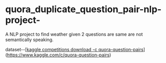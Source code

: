 # quora_duplicate_question_pair-nlp-project-
A NLP project to find weather given 2 questions are same are not semantically speaking.

dataset--[[kaggle competitions download -c quora-question-pairs](https://www.kaggle.com/code/econdata/quora-question-pairs)](https://www.kaggle.com/c/quora-question-pairs)
